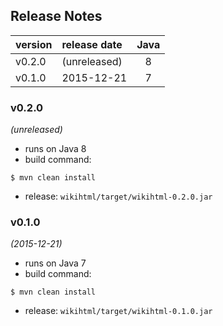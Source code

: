 
## Release Notes

| version | release date | Java |
|:--------|:-------------|:----:|
| v0.2.0  | (unreleased) | 8    |
| v0.1.0  | 2015-12-21   | 7    |



### v0.2.0
*(unreleased)*
* runs on Java 8
* build command:
```
$ mvn clean install
```
* release: `wikihtml/target/wikihtml-0.2.0.jar`


### v0.1.0
*(2015-12-21)*
* runs on Java 7
* build command:
```
$ mvn clean install
```
* release: `wikihtml/target/wikihtml-0.1.0.jar`


